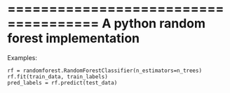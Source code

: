 =====================================
A python random forest implementation
=====================================

Examples:

    rf = randomforest.RandomForestClassifier(n_estimators=n_trees)
    rf.fit(train_data, train_labels)
    pred_labels = rf.predict(test_data)
